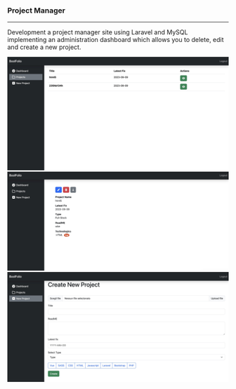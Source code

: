### Project Manager

---

Development a project manager site using Laravel and MySQL implementing an administration dashboard which allows you to delete, edit and create a new project.

![project-image](./public/img/Screenshot1.png)
![project-image](./public/img/Screenshot2.png)
![project-image](./public/img/Screenshot3.png)
